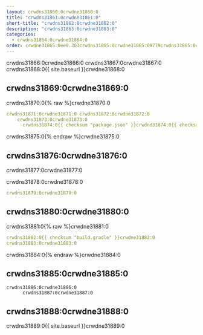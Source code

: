 ```yaml
---
layout: crwdns31860:0crwdne31860:0
title: "crwdns31861:0crwdne31861:0"
short-title: "crwdns31862:0crwdne31862:0"
description: "crwdns31863:0crwdne31863:0"
categories:
  - crwdns31864:0crwdne31864:0
order: crwdne31865:0ee9.303crwdns31865:0crwdne31865:09779crwdns31865:0crwdne31865:0
---
```

crwdns31866:0crwdne31866:0 crwdns31867:0crwdne31867:0 crwdns31868:0{{ site.baseurl }}crwdne31868:0

## crwdns31869:0crwdne31869:0

crwdns31870:0{% raw %}crwdne31870:0

```yaml
crwdns31871:0crwdne31871:0 crwdns31872:0crwdne31872:0
    crwdns31873:0crwdne31873:0
      crwdns31874:0{{ checksum "package.json" }}crwdnd31874:0{{ checksum "package.json" }}crwdne31874:0
```

crwdns31875:0{% endraw %}crwdne31875:0

## crwdns31876:0crwdne31876:0

crwdns31877:0crwdne31877:0

crwdns31878:0crwdne31878:0

```yaml
crwdns31879:0crwdne31879:0
```

## crwdns31880:0crwdne31880:0

crwdns31881:0{% raw %}crwdne31881:0

```yaml
crwdns31882:0{{ checksum "build.gradle" }}crwdne31882:0
crwdns31883:0crwdne31883:0
```

crwdns31884:0{% endraw %}crwdne31884:0

## crwdns31885:0crwdne31885:0

    crwdns31886:0crwdne31886:0
          crwdns31887:0crwdne31887:0
    
    

## crwdns31888:0crwdne31888:0

crwdns31889:0{{ site.baseurl }}crwdne31889:0